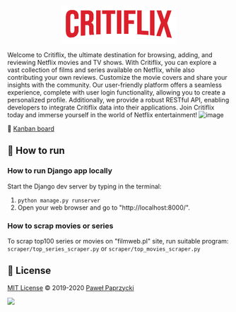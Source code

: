 

<p align="center">
  <img src="https://github.com/Pawelpaprzycki/critiflix/blob/git-setup/LOGO.png" />
</p>


Welcome to Critiflix, the ultimate destination for browsing, adding, and reviewing Netflix movies and TV shows. With Critiflix, you can explore a vast collection of films and series available on Netflix, while also contributing your own reviews. Customize the movie covers and share your insights with the community. Our user-friendly platform offers a seamless experience, complete with user login functionality, allowing you to create a personalized profile. Additionally, we provide a robust RESTful API, enabling developers to integrate Critiflix data into their applications. Join Critiflix today and immerse yourself in the world of Netflix entertainment!
![image](https://github.com/Pawelpaprzycki/critiflix/assets/121885732/30036948-fd66-4f6a-b98c-9e8e9e047d7e)

🔗 [Kanban board](https://github.com/users/Pawelpaprzycki/projects/2)


## 🚀 How to run

### How to run Django app locally 
Start the Django dev server by typing in the terminal:
1. `python manage.py runserver` 
2. Open your web browser and go to "http://localhost:8000/".

### How to scrap movies or series
To scrap top100 series or movies on "filmweb.pl" site, run suitable program:
`scraper/top_series_scraper.py` or `scraper/top_movies_scraper.py`




## 📄 License
[MIT License](https://choosealicense.com/licenses/mit/) ©️ 2019-2020 [Paweł Paprzycki](https://github.com/Pawelpaprzycki "Get in touch!")

[![](https://img.shields.io/badge/license-MIT-green?style=plastic)](https://choosealicense.com/licenses/mit/)
